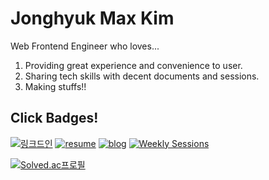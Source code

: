 # Jonghyuk Max Kim

Web Frontend Engineer who loves...

1. Providing great experience and convenience to user.
2. Sharing tech skills with decent documents and sessions.
3. Making stuffs!!

## Click Badges!

[![링크드인](https://img.shields.io/badge/LinkedIn-0077B5?style=for-the-badge&logo=linkedin&logoColor=white)](https://www.linkedin.com/feed/)
[![resume](https://img.shields.io/badge/RESUME-100000?style=for-the-badge&logo=github&logoColor=white)](https://github.com/MaxKim-J/RESUME)
[![blog](https://img.shields.io/badge/Tech_Blog-e8e8e8?style=for-the-badge&logo=Jekyll&logoColor=black)](https://maxkim-j.github.io/)
[![Weekly Sessions](https://img.shields.io/badge/Weekly_Sessions-000000?style=for-the-badge&logo=notion&logoColor=white)](https://github.com/MaxKim-J/RESUME)

[![Solved.ac프로필](http://mazassumnida.wtf/api/mini/generate_badge?boj=hwaseen)](https://solved.ac/hwaseen)


